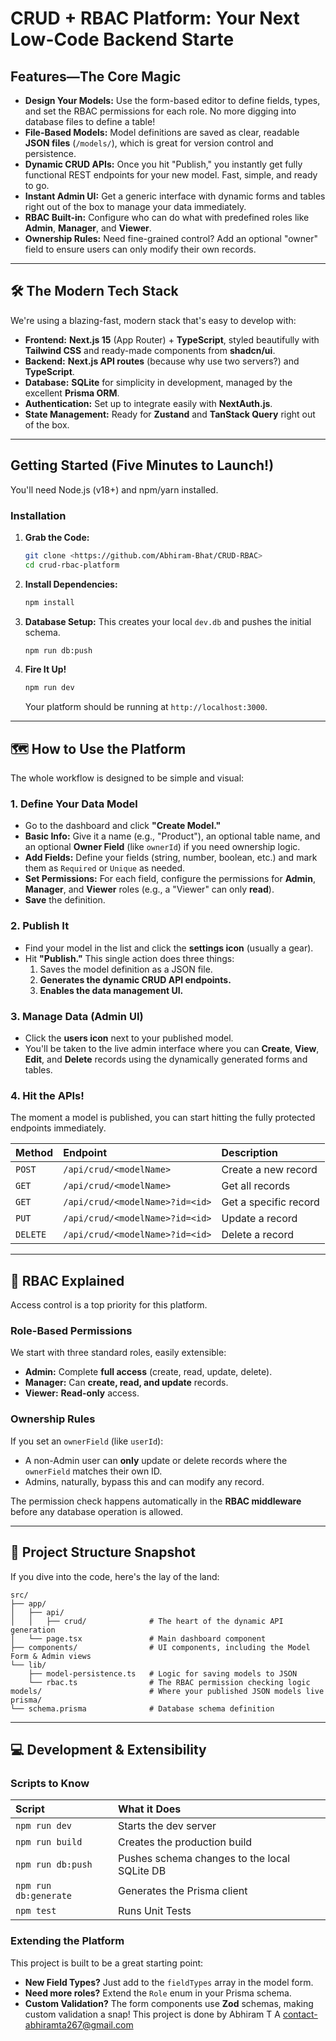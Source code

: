 # CRUD + RBAC Platform: Your Next Low-Code Backend Starte

##  Features—The Core Magic

  * **Design Your Models:** Use the form-based editor to define fields, types, and set the RBAC permissions for each role. No more digging into database files to define a table\!
  * **File-Based Models:** Model definitions are saved as clear, readable **JSON files** (`/models/`), which is great for version control and persistence.
  * **Dynamic CRUD APIs:** Once you hit "Publish," you instantly get fully functional REST endpoints for your new model. Fast, simple, and ready to go.
  * **Instant Admin UI:** Get a generic interface with dynamic forms and tables right out of the box to manage your data immediately.
  * **RBAC Built-in:** Configure who can do what with predefined roles like **Admin**, **Manager**, and **Viewer**.
  * **Ownership Rules:** Need fine-grained control? Add an optional "owner" field to ensure users can only modify their own records.

-----

## 🛠️ The Modern Tech Stack

We're using a blazing-fast, modern stack that's easy to develop with:

  * **Frontend:** **Next.js 15** (App Router) + **TypeScript**, styled beautifully with **Tailwind CSS** and ready-made components from **shadcn/ui**.
  * **Backend:** **Next.js API routes** (because why use two servers?) and **TypeScript**.
  * **Database:** **SQLite** for simplicity in development, managed by the excellent **Prisma ORM**.
  * **Authentication:** Set up to integrate easily with **NextAuth.js**.
  * **State Management:** Ready for **Zustand** and **TanStack Query** right out of the box.

-----

##  Getting Started (Five Minutes to Launch\!)

You'll need Node.js (v18+) and npm/yarn installed.

### Installation

1.  **Grab the Code:**

    ```bash
    git clone <https://github.com/Abhiram-Bhat/CRUD-RBAC>
    cd crud-rbac-platform
    ```

2.  **Install Dependencies:**

    ```bash
    npm install
    ```

3.  **Database Setup:** This creates your local `dev.db` and pushes the initial schema.

    ```bash
    npm run db:push
    ```

4.  **Fire It Up\!**

    ```bash
    npm run dev
    ```

    Your platform should be running at `http://localhost:3000`.

-----

## 🗺️ How to Use the Platform

The whole workflow is designed to be simple and visual:

### 1\. Define Your Data Model

  * Go to the dashboard and click **"Create Model."**
  * **Basic Info:** Give it a name (e.g., "Product"), an optional table name, and an optional **Owner Field** (like `ownerId`) if you need ownership logic.
  * **Add Fields:** Define your fields (string, number, boolean, etc.) and mark them as `Required` or `Unique` as needed.
  * **Set Permissions:** For each field, configure the permissions for **Admin**, **Manager**, and **Viewer** roles (e.g., a "Viewer" can only **read**).
  * **Save** the definition.

### 2\. Publish It

  * Find your model in the list and click the **settings icon** (usually a gear).
  * Hit **"Publish."** This single action does three things:
    1.  Saves the model definition as a JSON file.
    2.  **Generates the dynamic CRUD API endpoints.**
    3.  **Enables the data management UI.**

### 3\. Manage Data (Admin UI)

  * Click the **users icon** next to your published model.
  * You'll be taken to the live admin interface where you can **Create**, **View**, **Edit**, and **Delete** records using the dynamically generated forms and tables.

### 4\. Hit the APIs\!

The moment a model is published, you can start hitting the fully protected endpoints immediately.

| Method | Endpoint | Description |
| :--- | :--- | :--- |
| `POST` | `/api/crud/<modelName>` | Create a new record |
| `GET` | `/api/crud/<modelName>` | Get all records |
| `GET` | `/api/crud/<modelName>?id=<id>` | Get a specific record |
| `PUT` | `/api/crud/<modelName>?id=<id>` | Update a record |
| `DELETE` | `/api/crud/<modelName>?id=<id>` | Delete a record |

-----

## 🔐 RBAC Explained

Access control is a top priority for this platform.

### Role-Based Permissions

We start with three standard roles, easily extensible:

  * **Admin:** Complete **full access** (create, read, update, delete).
  * **Manager:** Can **create, read, and update** records.
  * **Viewer:** **Read-only** access.

### Ownership Rules

If you set an `ownerField` (like `userId`):

  * A non-Admin user can **only** update or delete records where the `ownerField` matches their own ID.
  * Admins, naturally, bypass this and can modify any record.

The permission check happens automatically in the **RBAC middleware** before any database operation is allowed.

-----

## 📂 Project Structure Snapshot

If you dive into the code, here's the lay of the land:

```
src/
├── app/
│   ├── api/
│   │   ├── crud/              # The heart of the dynamic API generation
│   └── page.tsx               # Main dashboard component
├── components/                # UI components, including the Model Form & Admin views
└── lib/
    ├── model-persistence.ts   # Logic for saving models to JSON
    └── rbac.ts                # The RBAC permission checking logic
models/                        # Where your published JSON models live
prisma/
└── schema.prisma              # Database schema definition
```

-----

## 💻 Development & Extensibility

### Scripts to Know

| Script | What it Does |
| :--- | :--- |
| `npm run dev` | Starts the dev server |
| `npm run build` | Creates the production build |
| `npm run db:push` | Pushes schema changes to the local SQLite DB |
| `npm run db:generate` | Generates the Prisma client |
| `npm test` | Runs Unit Tests |

### Extending the Platform

This project is built to be a great starting point:

  * **New Field Types?** Just add to the `fieldTypes` array in the model form.
  * **Need more roles?** Extend the `Role` enum in your Prisma schema.
  * **Custom Validation?** The form components use **Zod** schemas, making custom validation a snap\!
This project is done by Abhiram T A
contact-abhiramta267@gmail.com
